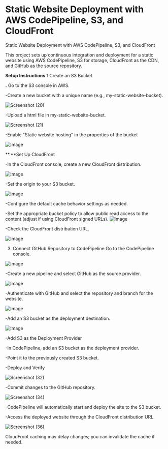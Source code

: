 
# Static Website Deployment with AWS CodePipeline, S3, and CloudFront

Static Website Deployment with AWS CodePipeline, S3, and CloudFront


This project sets up continuous integration and deployment for a static website using AWS CodePipeline, S3 for storage, CloudFront as the CDN, and GitHub as the source repository.

**Setup Instructions**
1.Create an S3 Bucket

**.** Go to the S3 console in AWS.

-Create a new bucket with a unique name (e.g., my-static-website-bucket).


![Screenshot (20)](https://github.com/user-attachments/assets/3ab800bf-1910-4029-b235-635c3e5ba01b)


-Upload a html file in my-static-website-bucket.

![Screenshot (21)](https://github.com/user-attachments/assets/5cd281a0-fd27-491d-b09a-371a9f36f8e4)


-Enable "Static website hosting" in the properties of the bucket

![image](https://github.com/user-attachments/assets/bfa2c44b-3aa1-4b0d-9c8b-a3f465cf72ab)


**.**Set Up CloudFront


-In the CloudFront console, create a new CloudFront distribution.

![image](https://github.com/user-attachments/assets/1d5de15e-4d1e-4a50-9619-32f81e6c16ef)

-Set the origin to your S3 bucket.

![image](https://github.com/user-attachments/assets/b1a855c6-51f5-4ef8-aecc-054afeb242ff)


-Configure the default cache behavior settings as needed.

-Set the appropriate bucket policy to allow public read access to the content (adjust if using CloudFront signed URLs).
![image](https://github.com/user-attachments/assets/d1b3011c-9670-450c-8a0d-4e11309ace54)



-Check the CloudFront distribution URL.

![image](https://github.com/user-attachments/assets/e672a7bc-a907-470c-8cba-d7db6c18ea44)


3. Connect GitHub Repository to CodePipeline
Go to the CodePipeline console.

![image](https://github.com/user-attachments/assets/0ef811c2-be75-49d2-b529-fc8169fb6ffc)


-Create a new pipeline and select GitHub as the source provider.

![image](https://github.com/user-attachments/assets/65cc283b-d000-451b-91e0-3e14bb42740f)


-Authenticate with GitHub and select the repository and branch for the website.

![image](https://github.com/user-attachments/assets/03cc353e-071d-4e34-9381-70782378d032)


-Add an S3 bucket as the deployment destination.

![image](https://github.com/user-attachments/assets/46741196-7c9d-42af-ad53-d88441a97e73)


-Add S3 as the Deployment Provider

-In CodePipeline, add an S3 bucket as the deployment provider.

-Point it to the previously created S3 bucket.

-Deploy and Verify


![Screenshot (32)](https://github.com/user-attachments/assets/da173580-734a-4de8-9b63-d2fee246e969)



-Commit changes to the GitHub repository.


![Screenshot (34)](https://github.com/user-attachments/assets/ce78a743-140c-487c-ba32-89e90db6b37c)


-CodePipeline will automatically start and deploy the site to the S3 bucket.

-Access the deployed website through the CloudFront distribution URL.

![Screenshot (36)](https://github.com/user-attachments/assets/5f270093-baaf-4971-919b-41c7a2e01db2)


CloudFront caching may delay changes; you can invalidate the cache if needed.
